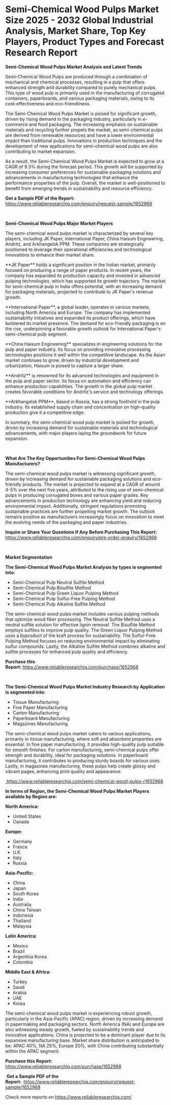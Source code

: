 <p><h1>Semi-Chemical Wood Pulps Market Size 2025 - 2032 Global Industrial Analysis, Market Share, Top Key Players, Product Types and Forecast Research Report</h1></p><p><strong>Semi-Chemical Wood Pulps Market Analysis and Latest Trends</strong></p>
<p><p>Semi-Chemical Wood Pulps are produced through a combination of mechanical and chemical processes, resulting in a pulp that offers enhanced strength and durability compared to purely mechanical pulps. This type of wood pulp is primarily used in the manufacturing of corrugated containers, paperboards, and various packaging materials, owing to its cost-effectiveness and eco-friendliness.</p><p>The Semi-Chemical Wood Pulps Market is poised for significant growth, driven by rising demand in the packaging industry, particularly in e-commerce and food packaging. The increasing emphasis on sustainable materials and recycling further propels the market, as semi-chemical pulps are derived from renewable resources and have a lower environmental impact than traditional pulps. Innovations in production techniques and the development of new applications for semi-chemical wood pulps are also contributing to market expansion.</p><p>As a result, the Semi-Chemical Wood Pulps Market is expected to grow at a CAGR of 9.3% during the forecast period. This growth will be supported by increasing consumer preferences for sustainable packaging solutions and advancements in manufacturing technologies that enhance the performance properties of the pulp. Overall, the market is well-positioned to benefit from emerging trends in sustainability and resource efficiency.</p></p>
<p><strong>Get a Sample PDF of the Report:&nbsp;</strong> <a href="https://www.reliableresearchiq.com/enquiry/request-sample/1652968?utm_campaign=3103&utm_medium=2&utm_source=Github&utm_content=ia&utm_term=02042025&utm_id=semi-chemical-wood-pulps">https://www.reliableresearchiq.com/enquiry/request-sample/1652968</a></p>
<p>&nbsp;</p>
<p><strong>Semi-Chemical Wood Pulps Major Market Players</strong></p>
<p><p>The semi-chemical wood pulps market is characterized by several key players, including JK Paper, International Paper, China Haisum Engineering, Andritz, and Arkhangelsk PPM. These companies are strategically positioned to leverage their operational efficiencies and technological innovations to enhance their market share.</p><p>**JK Paper** holds a significant position in the Indian market, primarily focused on producing a range of paper products. In recent years, the company has expanded its production capacity and invested in advanced pulping technologies, which has supported its growth trajectory. The market for semi-chemical pulp in India offers potential, with an increasing demand for packaging materials, projected to contribute to JK Paper's revenue growth.</p><p>**International Paper**, a global leader, operates in various markets, including North America and Europe. The company has implemented sustainability initiatives and expanded its product offerings, which have bolstered its market presence. The demand for eco-friendly packaging is on the rise, underpinning a favorable growth outlook for International Paper's semi-chemical pulp segment.</p><p>**China Haisum Engineering** specializes in engineering solutions for the pulp and paper industry. Its focus on providing innovative processing technologies positions it well within the competitive landscape. As the Asian market continues to grow, driven by industrial development and urbanization, Haisum is poised to capture a larger share.</p><p>**Andritz** is renowned for its advanced technologies and equipment in the pulp and paper sector. Its focus on automation and efficiency can enhance production capabilities. The growth in the global pulp market creates favorable conditions for Andritz's service and technology offerings.</p><p>**Arkhangelsk PPM**, based in Russia, has a strong foothold in the pulp industry. Its established supply chain and concentration on high-quality production give it a competitive edge.</p><p>In summary, the semi-chemical wood pulp market is poised for growth, driven by increasing demand for sustainable materials and technological advancements, with major players laying the groundwork for future expansion.</p></p>
<p>&nbsp;</p>
<p><strong>What Are The Key Opportunities For Semi-Chemical Wood Pulps Manufacturers?</strong></p>
<p><p>The semi-chemical wood pulps market is witnessing significant growth, driven by increasing demand for sustainable packaging solutions and eco-friendly products. The market is projected to expand at a CAGR of around 4-5% over the next five years, attributed to the rising use of semi-chemical pulps in producing corrugated boxes and various paper grades. Key advancements in production technology are enhancing yield and reducing environmental impact. Additionally, stringent regulations promoting sustainable practices are further propelling market growth. The outlook remains positive as manufacturers increasingly focus on innovation to meet the evolving needs of the packaging and paper industries.</p></p>
<p><strong>Inquire or Share Your Questions If Any Before Purchasing This Report:</strong> <a href="https://www.reliableresearchiq.com/enquiry/pre-order-enquiry/1652968?utm_campaign=3103&utm_medium=2&utm_source=Github&utm_content=ia&utm_term=02042025&utm_id=semi-chemical-wood-pulps">https://www.reliableresearchiq.com/enquiry/pre-order-enquiry/1652968</a></p>
<p>&nbsp;</p>
<p><strong>Market Segmentation</strong></p>
<p><strong>The Semi-Chemical Wood Pulps Market Analysis by types is segmented into:</strong></p>
<p><ul><li>Semi-Chemical Pulp Neutral Sulfite Method</li><li>Semi-Chemical Pulp Bisulfite Method</li><li>Semi-Chemical Pulp Green Liquor Pulping Method</li><li>Semi-Chemical Pulp Sulfur-Free Pulping Method</li><li>Semi-Chemical Pulp Alkaline Sulfite Method</li></ul></p>
<p><p>The semi-chemical wood pulps market includes various pulping methods that optimize wood fiber processing. The Neutral Sulfite Method uses a neutral sulfite solution for effective lignin removal. The Bisulfite Method employs sulfites to improve pulp quality. The Green Liquor Pulping Method uses a byproduct of the kraft process for sustainability. The Sulfur-Free Pulping Method focuses on reducing environmental impact by eliminating sulfur compounds. Lastly, the Alkaline Sulfite Method combines alkaline and sulfite processes for enhanced pulp quality and efficiency.</p></p>
<p><strong>Purchase this Report:&nbsp;</strong><a href="https://www.reliableresearchiq.com/purchase/1652968?utm_campaign=3103&utm_medium=2&utm_source=Github&utm_content=ia&utm_term=02042025&utm_id=semi-chemical-wood-pulps">https://www.reliableresearchiq.com/purchase/1652968</a></p>
<p>&nbsp;</p>
<p><strong>The Semi-Chemical Wood Pulps Market Industry Research by Application is segmented into:</strong></p>
<p><ul><li>Tissue Manufacturing</li><li>Fine Paper Manufacturing</li><li>Carton Manufacturing</li><li>Paperboard Manufacturing</li><li>Magazines Manufacturing</li></ul></p>
<p><p>The semi-chemical wood pulps market caters to various applications, primarily in tissue manufacturing, where soft and absorbent properties are essential. In fine paper manufacturing, it provides high-quality pulp suitable for smooth finishes. For carton manufacturing, semi-chemical pulps offer strength and durability, ideal for packaging solutions. In paperboard manufacturing, it contributes to producing sturdy boards for various uses. Lastly, in magazines manufacturing, these pulps help create glossy and vibrant pages, enhancing print quality and appearance.</p></p>
<p><a href="https://www.reliableresearchiq.com/semi-chemical-wood-pulps-r1652968?utm_campaign=3103&utm_medium=2&utm_source=Github&utm_content=ia&utm_term=02042025&utm_id=semi-chemical-wood-pulps">&nbsp;https://www.reliableresearchiq.com/semi-chemical-wood-pulps-r1652968</a></p>
<p><strong>In terms of Region, the Semi-Chemical Wood Pulps Market Players available by Region are:</strong></p>
<p>
    <p> <strong> North America: </strong>
        <ul>
            <li>United States</li>
            <li>Canada</li>
        </ul>
        </p> 
    <p> <strong> Europe: </strong>
        <ul>
            <li>Germany</li>
            <li>France</li>
            <li>U.K.</li>
            <li>Italy</li>
            <li>Russia</li>
        </ul>
        </p> 
    <p> <strong> Asia-Pacific: </strong>
        <ul>
            <li>China</li>
            <li>Japan</li>
            <li>South Korea</li>
            <li>India</li>
            <li>Australia</li>
            <li>China Taiwan</li>
            <li>Indonesia</li>
            <li>Thailand</li>
            <li>Malaysia</li>
        </ul>
        </p> 
    <p> <strong> Latin America: </strong>
        <ul>
            <li>Mexico</li>
            <li>Brazil</li>
            <li>Argentina Korea</li>
            <li>Colombia</li>
        </ul>
        </p> 
    <p> <strong> Middle East & Africa: </strong>
        <ul>
            <li>Turkey</li>
            <li>Saudi</li>
            <li>Arabia</li>
            <li>UAE</li>
            <li>Korea</li>
        </ul>
    </p>
    </p>
<p><p>The semi-chemical wood pulps market is experiencing robust growth, particularly in the Asia-Pacific (APAC) region, driven by increasing demand in papermaking and packaging sectors. North America (NA) and Europe are also witnessing steady growth, fueled by sustainability trends and innovative applications. China is projected to be a dominant player due to its expansive manufacturing base. Market share distribution is anticipated to be: APAC 40%, NA 25%, Europe 20%, with China contributing substantially within the APAC segment.</p></p>
<p><strong>Purchase this Report: </strong><a href="https://www.reliableresearchiq.com/purchase/1652968?utm_campaign=3103&utm_medium=2&utm_source=Github&utm_content=ia&utm_term=02042025&utm_id=semi-chemical-wood-pulps">https://www.reliableresearchiq.com/purchase/1652968</a></p>
<p>&nbsp;<strong>Get a Sample PDF of the Report:&nbsp;&nbsp;</strong><a href="https://www.reliableresearchiq.com/enquiry/request-sample/1652968?utm_campaign=3103&utm_medium=2&utm_source=Github&utm_content=ia&utm_term=02042025&utm_id=semi-chemical-wood-pulps">https://www.reliableresearchiq.com/enquiry/request-sample/1652968</a></p>
<p><strong></strong></p>
<p>Check more reports on <a href="https://www.reliableresearchiq.com/?utm_campaign=3103&utm_medium=2&utm_source=Github&utm_content=ia&utm_term=02042025&utm_id=semi-chemical-wood-pulps">https://www.reliableresearchiq.com/</a></p>